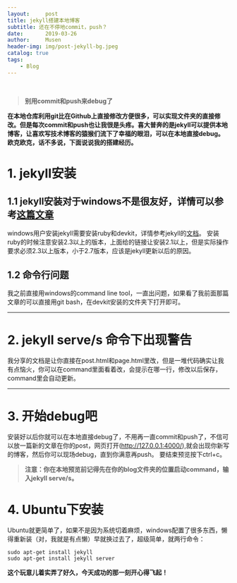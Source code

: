 ```yaml
---
layout:     post
title: jekyll搭建本地博客
subtitle: 还在不停地commit，push？
date:       2019-03-26
author:     Musen
header-img: img/post-jekyll-bg.jpeg
catalog: true
tags:
    - Blog
---
```

&ensp; 
&emsp; 
&nbsp;

 > **别用commit和push来debug了**
 
 **在本地仓库利用git比在Github上直接修改方便很多，可以实现文件夹的直接修改。但是每次commit和push也让我很是头疼。喜大普奔的是jekyll可以提供本地博客，让喜欢写技术博客的猿猴们流下了幸福的眼泪，可以在本地直接debug。欧克欧克，话不多说，下面说说我的搭建经历。**

# 1. jekyll安装

## 1.1 jekyll安装对于windows不是很友好，详情可以参考[这篇文章](https://www.jianshu.com/p/9535334ffd54)

windows用户安装jekyll需要安装ruby和devkit，详情参考jekyll的[文档](http://jekyll-windows.juthilo.com/)。
安装ruby的时候注意安装2.3以上的版本，上面给的链接让安装2.1以上，但是实际操作要求必须2.3以上版本，小于2.7版本，应该是jekyll更新以后的原因。

## 1.2 命令行问题

我之前直接用windows的command line tool，一直出问题，如果看了我前面那篇文章的可以直接用git bash，在devkit安装的文件夹下打开即可。
***
# 2. jekyll serve/s 命令下出现警告

我分享的文档是让你直接在post.html和page.html里改，但是一堆代码确实让我有点恼火，你可以在command里面看着改，会提示在哪一行，修改以后保存，command里会自动更新。
***
# 3. 开始debug吧

安装好以后你就可以在本地直接debug了，不用再一直commit和push了，不信可以放一篇新的文章在你的post，网页打开(http://127.0.0.1:4000/),就会出现你新写的博客，然后你可以现场debug，直到你满意再push。
要结束预览按下ctrl+c。

> **注意：你在本地预览前记得先在你的blog文件夹的位置启动command，输入jekyll serve/s。**

# 4. Ubuntu下安装

Ubuntu就更简单了，如果不是因为系统切着麻烦，windows配置了很多东西，懒得重新装（对，我就是有点懒）早就换过去了，超级简单，就两行命令：

    sudo apt-get install jekyll
    sudo apt-get install jekyll server

**这个玩意儿着实弄了好久，今天成功的那一刻开心得飞起！**

